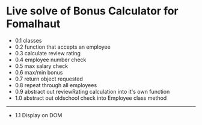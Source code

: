Live solve of Bonus Calculator for Fomalhaut
===

- 0.1 classes
- 0.2 function that accepts an employee
- 0.3 calculate review rating
- 0.4 employee number check
- 0.5 max salary check
- 0.6 max/min bonus
- 0.7 return object requested
- 0.8 repeat through all employees
- 0.9 abstract out reviewRating calculation into it's own function
- 1.0 abstract out oldschool check into Employee class method
----
- 1.1 Display on DOM

